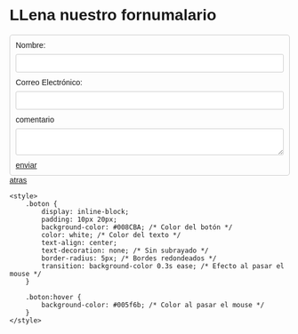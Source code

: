 

<html lang="es">
<head>
    <meta charset="UTF-8">
    <meta name="viewport" content="width=device-width, initial-scale=1.0">
    <title>Formulario de Contacto</title>
    <style>
        body {
            font-family: Arial, sans-serif;
            margin: 20px;
        }
        form {
            max-width: 500px;
            margin: auto;
            padding: 10px;
            border: 1px solid #ccc;
            border-radius: 5px;
        }
        label {
            display: block;
            margin-bottom: 8px;
        }
        input, textarea {
            width: 100%;
            padding: 8px;
            margin-bottom: 10px;
            border: 1px solid #ccc;
            border-radius: 3px;
        }
        button {
            background-color: #4CAF50;
            color: white;
            padding: 10px 15px;
            border: none;
            border-radius: 3px;
            cursor: pointer;
        }
        button:hover {
            background-color: #45a049;
        }
    </style>
</head>
<body>
    <h1>LLena nuestro fornumalario</h1>
    <form id="contact-form">
        <label for="name">Nombre:</label>
        <input type="text" id="name" name="name" required>
        <label for="email">Correo Electrónico:</label>
        <input type="email" id="email" name="email" required>
        <label for="message">comentario</label>
        <textarea id="message" name="message" required></textarea>
        <a href="https://ice200626.github.io/web-002/" class="boton">enviar</a>
    </form>
</body>
</html>


















<html lang="es">
<head>
    <meta charset="UTF-8">
    <meta name="viewport" content="width=device-width, initial-scale=1.0">
    <title>Botón con Hipervínculo</title>
</head>
<body>
    <a href="https://ice200626.github.io/web-002/" class="boton">atras</a>

    <style>
        .boton {
            display: inline-block;
            padding: 10px 20px;
            background-color: #008CBA; /* Color del botón */
            color: white; /* Color del texto */
            text-align: center;
            text-decoration: none; /* Sin subrayado */
            border-radius: 5px; /* Bordes redondeados */
            transition: background-color 0.3s ease; /* Efecto al pasar el mouse */
        }

        .boton:hover {
            background-color: #005f6b; /* Color al pasar el mouse */
        }
    </style>
